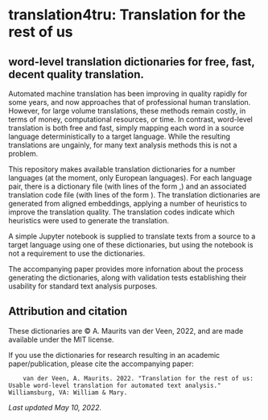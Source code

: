 # translation4tru: Translation for the rest of us
## word-level translation dictionaries for free, fast, decent quality translation.

Automated machine translation has been improving in quality rapidly for some years, and now approaches that of professional human translation. However, for large volume translations, these methods remain costly, in terms of money, computational resources, or time. In contrast, word-level translation is both free and fast, simply mapping each word in a source language deterministically to a target language. While the resulting translations are ungainly, for many text analysis methods this is not a problem.

This repository makes available translation dictionaries for a number languages (at the moment, only European languages). For each language pair, there is a dictionary file (with lines of the form <source word>,<target word>) and an associated translation code file (with lines of the form <source word> <translation code>). The translation dictionaries are generated from aligned embeddings, applying a number of heuristics to improve the translation quality. The translation codes indicate which heuristics were used to generate the translation. 
  
A simple Jupyter notebook is supplied to translate texts from a source to a target language using one of these dictionaries, but using the notebook is not a requirement to use the dictionaries. 
  
The accompanying paper provides more infornation about the process generating the dictionaries, along with validation tests establishing their usability for standard text analysis purposes.
  
## Attribution and citation
  
These dictionaries are © A. Maurits van der Veen, 2022, and are made available under the MIT license.

If you use the dictionaries for research resulting in an academic paper/publication, please cite the accompanying paper:

        van der Veen, A. Maurits. 2022. "Translation for the rest of us: Usable word-level translation for automated text analysis." Williamsburg, VA: William & Mary.
  
_Last updated May 10, 2022._
